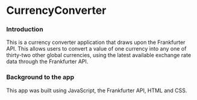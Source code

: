 # CurrencyConverter

### Introduction
This is a currency converter application that draws upon the Frankfurter API. This allows users to convert a value of one currency into any one of thirty-two other global currencies, using the latest available exchange rate data through the Frankfurter API.

### Background to the app
This app was built using JavaScript, the Frankfurter API, HTML and CSS.

